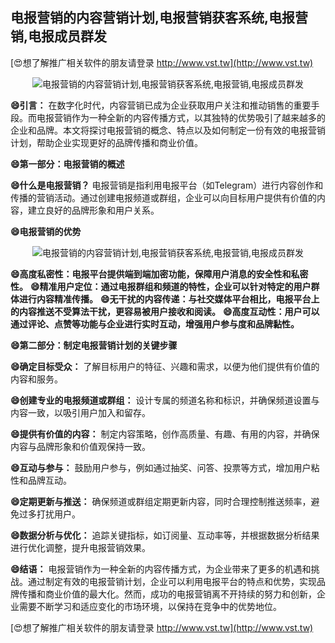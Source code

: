 ## **电报营销的内容营销计划,电报营销获客系统,电报营销,电报成员群发**

[😍想了解推广相关软件的朋友请登录 http://www.vst.tw](http://www.vst.tw)

 <center><img src="https://vst.tw/MP4/tuiguang/png/8.png" alt="电报营销的内容营销计划,电报营销获客系统,电报营销,电报成员群发"></center>

**😄引言：**
在数字化时代，内容营销已成为企业获取用户关注和推动销售的重要手段。而电报营销作为一种全新的内容传播方式，以其独特的优势吸引了越来越多的企业和品牌。本文将探讨电报营销的概念、特点以及如何制定一份有效的电报营销计划，帮助企业实现更好的品牌传播和商业价值。

**😄第一部分：电报营销的概述**

**😄什么是电报营销？**
电报营销是指利用电报平台（如Telegram）进行内容创作和传播的营销活动。通过创建电报频道或群组，企业可以向目标用户提供有价值的内容，建立良好的品牌形象和用户关系。

**😄电报营销的优势**

 <center><img src="https://vst.tw/MP4/tuiguang/png/4.png" alt="电报营销的内容营销计划,电报营销获客系统,电报营销,电报成员群发"></center>

**😄高度私密性：电报平台提供端到端加密功能，保障用户消息的安全性和私密性。**
**😄精准用户定位：通过电报群组和频道的特性，企业可以针对特定的用户群体进行内容精准传播。**
**😄无干扰的内容传递：与社交媒体平台相比，电报平台上的内容推送不受算法干扰，更容易被用户接收和阅读。**
**😄高度互动性：用户可以通过评论、点赞等功能与企业进行实时互动，增强用户参与度和品牌黏性。**

**😄第二部分：制定电报营销计划的关键步骤**

**😄确定目标受众：**
了解目标用户的特征、兴趣和需求，以便为他们提供有价值的内容和服务。

**😄创建专业的电报频道或群组：**
设计专属的频道名称和标识，并确保频道设置与内容一致，以吸引用户加入和留存。

**😄提供有价值的内容：**
制定内容策略，创作高质量、有趣、有用的内容，并确保内容与品牌形象和价值观保持一致。

**😄互动与参与：**
鼓励用户参与，例如通过抽奖、问答、投票等方式，增加用户粘性和品牌互动。

**😄定期更新与推送：**
确保频道或群组定期更新内容，同时合理控制推送频率，避免过多打扰用户。

**😄数据分析与优化：**
追踪关键指标，如订阅量、互动率等，并根据数据分析结果进行优化调整，提升电报营销效果。

**😄结语：**
电报营销作为一种全新的内容传播方式，为企业带来了更多的机遇和挑战。通过制定有效的电报营销计划，企业可以利用电报平台的特点和优势，实现品牌传播和商业价值的最大化。然而，成功的电报营销离不开持续的努力和创新，企业需要不断学习和适应变化的市场环境，以保持在竞争中的优势地位。

[😍想了解推广相关软件的朋友请登录 http://www.vst.tw](http://www.vst.tw)




